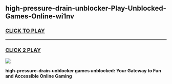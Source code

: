 
## high-pressure-drain-unblocker-Play-Unblocked-Games-Online-wi1nv
<h3>
<a href="https://premium76.site?title=high-pressure-drain-unblocker&ref=25A">CLICK TO PLAY</a></h3>
<hr>

<h3>
<a href="https://premium76.site?title=high-pressure-drain-unblocker&ref=25A">CLICK 2 PLAY</a>
  
</h3>

<a href="https://premium76.site?title=high-pressure-drain-unblocker&ref=25A"><img src="https://clearcache.store/games.png"></a>


**high-pressure-drain-unblocker games unblocked: Your Gateway to Fun and Accessible Online Gaming**
